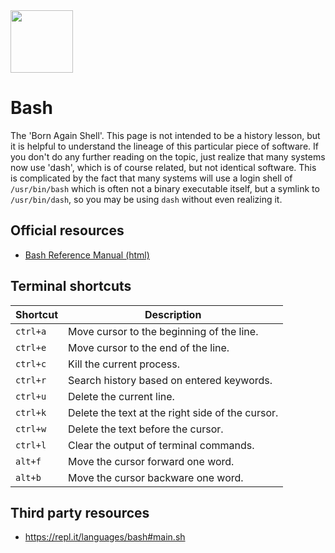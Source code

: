 <img class="logo" src="https://user-images.githubusercontent.com/29161635/97378317-7b708780-1898-11eb-9b68-96ad0c62b162.png" width="100px" height="100px">

# Bash

The 'Born Again Shell'.  This page is not intended to be a history lesson, but it is helpful to understand the lineage of this particular piece of software.  If you don't do any further reading on the topic, just realize that many systems now use 'dash', which is of course related, but not identical software.  This is complicated by the fact that many systems will use a login shell of `/usr/bin/bash` which is often not a binary executable itself, but a symlink to `/usr/bin/dash`, so you may be using `dash` without even realizing it. 

## Official resources

- [Bash Reference Manual (html)](https://www.gnu.org/software/bash/manual/bash.html)

## Terminal shortcuts

|Shortcut|Description|
|---|---|
|`ctrl+a`|Move cursor to the beginning of the line.|
|`ctrl+e`|Move cursor to the end of the line.|
|`ctrl+c`|Kill the current process.|
|`ctrl+r`|Search history based on entered keywords.|
|`ctrl+u`|Delete the current line.|
|`ctrl+k`|Delete the text at the right side of the cursor.|
|`ctrl+w`|Delete the text before the cursor.|
|`ctrl+l`|Clear the output of terminal commands.|
|`alt+f`|Move the cursor forward one word.|
|`alt+b`|Move the cursor backware one word.|

## Third party resources

- https://repl.it/languages/bash#main.sh
